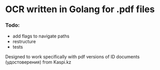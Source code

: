 # OCR written in Golang for .pdf files

### Todo:
- add flags to navigate paths
- restructure
- tests

Designed to work specifically with pdf versions of ID documents (удостоверения) from Kaspi.kz 
